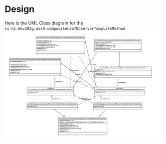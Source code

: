 # Design

Here is the UML Class diagram for the `is.hi.hbv202g.ass9.compositeLeafObserverTemplateMethod`
![](UML%20Class%20Diagram.png)
